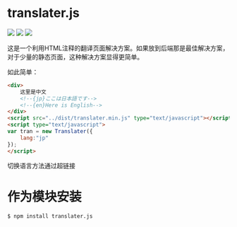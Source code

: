 # translater.js

[![](http://jslite.io/sb/ico/npm.svg)](https://www.npmjs.com/package/translater.js) [![](http://jslite.io/sb/ico/gulp.svg)](#) [![](http://jslite.io/sb/license/mit.svg)](#) 

这是一个利用HTML注释的翻译页面解决方案。如果放到后端那是最佳解决方案，对于少量的静态页面，这种解决方案显得更简单。

如此简单：

```html
<div>
    这里是中文
    <!--{jp}ここは日本語です-->
    <!--{en}Here is English-->
</div>
<script src="../dist/translater.min.js" type="text/javascript"></script>
<script type="text/javascript">
var tran = new Translater({
    lang:"jp"
});
</script>
```

切换语言方法通过超链接

# 作为模块安装

```bash
$ npm install translater.js
```
